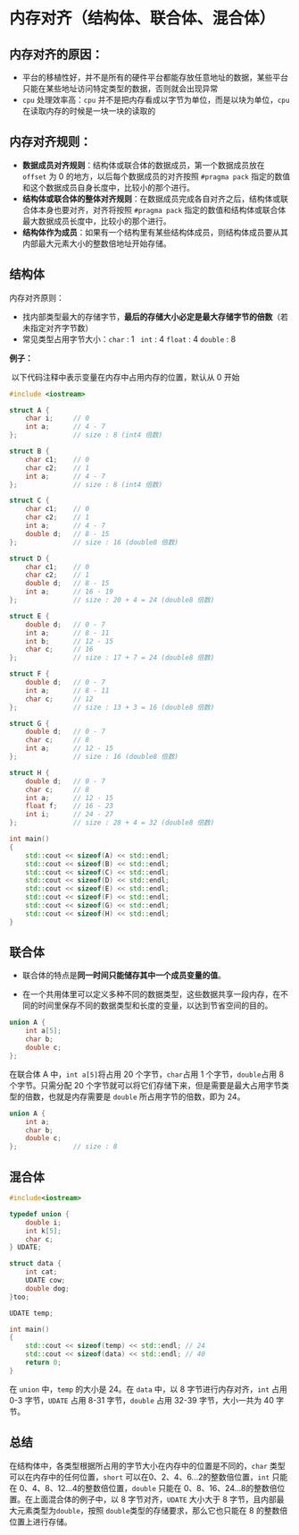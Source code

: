 # 内存对齐（结构体、联合体、混合体）

## 内存对齐的原因：

- 平台的移植性好，并不是所有的硬件平台都能存放任意地址的数据，某些平台只能在某些地址访问特定类型的数据，否则就会出现异常
- `cpu` 处理效率高：`cpu` 并不是把内存看成以字节为单位，而是以块为单位，`cpu` 在读取内存的时候是一块一块的读取的

## 内存对齐规则：

- **数据成员对齐规则**：结构体或联合体的数据成员，第一个数据成员放在 `offset` 为 0 的地方，以后每个数据成员的对齐按照 `#pragma pack` 指定的数值和这个数据成员自身长度中，比较小的那个进行。
- **结构体或联合体的整体对齐规则**：在数据成员完成各自对齐之后，结构体或联合体本身也要对齐，对齐将按照 `#pragma pack` 指定的数值和结构体或联合体最大数据成员长度中，比较小的那个进行。
- **结构体作为成员**：如果有一个结构里有某些结构体成员，则结构体成员要从其内部最大元素大小的整数倍地址开始存储。

## 结构体

内存对齐原则：

- 找内部类型最大的存储字节，**最后的存储大小必定是最大存储字节的倍数**（若未指定对齐字节数）
- 常见类型占用字节大小：`char` : 1   ` int` : 4    `float` : 4    `double` : 8

**例子：**

​		以下代码注释中表示变量在内存中占用内存的位置，默认从 0 开始

```cpp
#include <iostream>

struct A {
    char i;		// 0 
    int a;		// 4 - 7
};				// size : 8 (int4 倍数)

struct B {
    char c1;	// 0 
    char c2;	// 1
    int a;		// 4 - 7
};				// size : 8 (int4 倍数)

struct C {
    char c1;	// 0 
    char c2;	// 1
    int a;		// 4 - 7
    double d;	// 8 - 15
};				// size : 16 (double8 倍数)

struct D {
    char c1;	// 0 
    char c2;	// 1
    double d;	// 8 - 15
    int a;		// 16 - 19
};				// size : 20 + 4 = 24 (double8 倍数)

struct E {
    double d;	// 0 - 7
    int a;		// 8 - 11
    int b;		// 12 - 15
    char c;		// 16
};				// size : 17 + 7 = 24 (double8 倍数)

struct F {
    double d;	// 0 - 7
    int a;		// 8 - 11
    char c;		// 12
};				// size : 13 + 3 = 16 (double8 倍数)

struct G {
    double d;	// 0 - 7
    char c;		// 8
    int a;		// 12 - 15
};				// size : 16 (double8 倍数)

struct H {
	double d;	// 0 - 7
	char c;		// 8
	int a;		// 12 - 15
	float f;	// 16 - 23
	int i;		// 24 - 27
};				// size : 28 + 4 = 32 (double8 倍数)

int main()
{
    std::cout << sizeof(A) << std::endl;
	std::cout << sizeof(B) << std::endl;
	std::cout << sizeof(C) << std::endl;
	std::cout << sizeof(D) << std::endl;
	std::cout << sizeof(E) << std::endl;
	std::cout << sizeof(F) << std::endl;
	std::cout << sizeof(G) << std::endl;
	std::cout << sizeof(H) << std::endl;
}
```

## 联合体

- 联合体的特点是**同一时间只能储存其中一个成员变量的值**。

- 在一个共用体里可以定义多种不同的数据类型，这些数据共享一段内存，在不同的时间里保存不同的数据类型和长度的变量，以达到节省空间的目的。

```cpp
union A {
	int a[5];
	char b;
	double c;
};
```

在联合体 A 中，`int a[5]`将占用 20 个字节，`char`占用 1 个字节，`double`占用 8 个字节。只需分配 20 个字节就可以将它们存储下来，但是需要是最大占用字节类型的倍数，也就是内存需要是 `double` 所占用字节的倍数，即为 24。

```c++
union A {
	int a;
	char b;
	double c;
};				// size : 8
```

## 混合体

```c++
#include<iostream>

typedef union {
	double i;
	int k[5];
	char c;
} UDATE;

struct data {
	int cat;
	UDATE cow;
	double dog;
}too;

UDATE temp;

int main()
{
	std::cout << sizeof(temp) << std::endl;	// 24
	std::cout << sizeof(data) << std::endl;	// 40
	return 0;
}
```

在 `union` 中，`temp` 的大小是 24。在 `data` 中，以 8 字节进行内存对齐，`int` 占用 0-3 字节，`UDATE` 占用 8-31 字节，`double` 占用 32-39 字节，大小一共为 40 字节。

## 总结

在结构体中，各类型根据所占用的字节大小在内存中的位置是不同的，`char` 类型可以在内存中的任何位置，`short` 可以在0、2、4、6...2的整数倍位置，`int` 只能在 0、4、8、12...4的整数倍位置，`double` 只能在 0、8、16、24...8的整数倍位置。在上面混合体的例子中，以 8 字节对齐，`UDATE` 大小大于 8 字节，且内部最大元素类型为`double`，按照 `double`类型的存储要求，那么它也只能在 8 的整数倍位置上进行存储。
